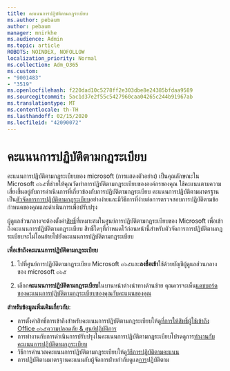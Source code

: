 ```yaml
---
title: คะแนนการปฏิบัติตามกฎระเบียบ
ms.author: pebaum
author: pebaum
manager: mnirkhe
ms.audience: Admin
ms.topic: article
ROBOTS: NOINDEX, NOFOLLOW
localization_priority: Normal
ms.collection: Adm_O365
ms.custom:
- "9001483"
- "3519"
ms.openlocfilehash: f220dad10c5278ff2e303dbe8e24385bfdaa9589
ms.sourcegitcommit: 5ac1d37e2f55c5427960caa04265c244b91967ab
ms.translationtype: MT
ms.contentlocale: th-TH
ms.lasthandoff: 02/15/2020
ms.locfileid: "42090072"
---
```

# <a name="compliance-score"></a>คะแนนการปฏิบัติตามกฎระเบียบ

คะแนนการปฏิบัติตามกฎระเบียบของ microsoft (การแสดงตัวอย่าง) เป็นคุณลักษณะใน Microsoft ๓๖๕ที่ช่วยให้คุณวัดท่าการปฏิบัติตามกฎระเบียบขององค์กรของคุณ ใช้คะแนนตามความเสี่ยงขึ้นอยู่กับการดำเนินการที่เกี่ยวข้องกับการปฏิบัติตามกฎระเบียบ   คะแนนการปฏิบัติตามมาตรฐานเป็น[ตัวจัดการการปฏิบัติตามกฎระเบียบ](https://docs.microsoft.com/en-us/microsoft-365/compliance/compliance-manager-overview)อย่างง่ายและมีวิธีการที่ง่ายต่อการตรวจสอบการปฏิบัติตามข้อกำหนดของคุณและดำเนินการเพื่อปรับปรุง 

ผู้ดูแลส่วนกลางจะต้องตั้งค่า[สิทธิ์](https://docs.microsoft.com/en-us/microsoft-365/security/office-365-security/permissions-in-the-security-and-compliance-center)ที่เหมาะสมในศูนย์การปฏิบัติตามกฎระเบียบของ Microsoft เพื่อเข้าถึงคะแนนการปฏิบัติตามกฎระเบียบ  สิทธิ์ใดๆที่กำหนดไว้ก่อนหน้านี้สำหรับตัวจัดการการปฏิบัติตามกฎระเบียบจะไม่โอนย้ายไปยังคะแนนการปฏิบัติตามกฎระเบียบ

**เพื่อเข้าถึงคะแนนการปฏิบัติตามกฎระเบียบ**

1. ไปที่ศูนย์การปฏิบัติตามกฎระเบียบ Microsoft ๓๖๕และ**ลงชื่อเข้า**ใช้ด้วยบัญชีผู้ดูแลส่วนกลางของ microsoft ๓๖๕

2. เลือก**คะแนนการปฏิบัติตามกฎระเบียบ**ในบานหน้าต่างนำทางด้านซ้าย คุณควรจะเห็น[แดชบอร์ดของคะแนนการปฏิบัติตามกฎระเบียบของคุณกับคะแนนของคุณ](https://docs.microsoft.com/en-us/microsoft-365/compliance/compliance-score-setup#understand-the-compliance-score-dashboard)
 

**สำหรับข้อมูลเพิ่มเติมเกี่ยวกับ**:

- การตั้งค่าสิทธิ์การเข้าถึงสำหรับคะแนนการปฏิบัติตามกฎระเบียบให้ดู[ที่การให้สิทธิ์ผู้ใช้เข้าถึง Office ๓๖๕ความปลอดภัย & ศูนย์ปฏิบัติการ](https://docs.microsoft.com/en-us/microsoft-365/security/office-365-security/grant-access-to-the-security-and-compliance-center)
- การทำงานกับการดำเนินการปรับปรุงในคะแนนการปฏิบัติตามกฎระเบียบโปรดดูการ[ทำงานกับคะแนนการปฏิบัติตามกฎระเบียบ](https://docs.microsoft.com/en-us/microsoft-365/compliance/working-with-compliance-score)
- วิธีการคำนวณคะแนนการปฏิบัติตามกฎระเบียบให้ดู[วิธีการปฏิบัติตามคะแนน](https://docs.microsoft.com/en-us/microsoft-365/compliance/compliance-score-methodology)
- การปฏิบัติตามมาตรฐานคะแนนกับผู้จัดการฝ่ายกำกับดูแล[การ](https://docs.microsoft.com/en-us/microsoft-365/compliance/compliance-score#relationship-to-compliance-manager)ปฏิบัติตาม

